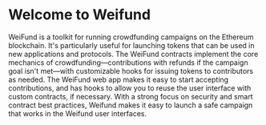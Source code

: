# Welcome to Weifund

WeiFund is a toolkit for running crowdfunding campaigns on the Ethereum blockchain. It's particularly useful for launching tokens that can be used in new applications and protocols. The WeiFund contracts implement the core mechanics of crowdfunding—contributions with refunds if the campaign goal isn't met—with customizable hooks for issuing tokens to contributors as needed. The WeiFund web app makes it easy to start accepting contributions, and has hooks to allow you to reuse the user interface with custom contracts, if necessary. With a strong focus on security and smart contract best practices, Weifund makes it easy to launch a safe campaign that works in the Weifund user interfaces.
